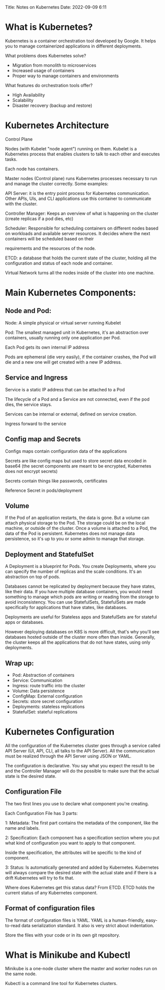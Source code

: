 Title: Notes on Kubernetes
Date: 2022-09-09 6:11

# What is Kubernetes?
Kubernetes is a container orchestration tool developed by Google. It helps you to manage containerized applications in different deployments.

What problems does Kubernetes solve?

- Migration from monolith to microservices
- Increased usage of containers
- Proper way to manage containers and environments

What features do orchestration tools offer?

- High Availability
- Scalability
- Disaster recovery (backup and restore)

# Kubernetes Architecture
Control Plane

Nodes (with Kubelet "node agent") running on them. Kubelet is a Kubernetes process that enables clusters to talk to each other and executes tasks.

Each node has containers.

Master nodes (Control plane) runs Kubernetes processes necessary to run and manage the cluster correctly. Some examples:

API Server: it is the entry point process for Kubernetes communication. Other APIs, UIs, and CLI applications use this container to communicate with the cluster.

Controller Manager: Keeps an overview of what is happening on the cluster (create replicas if a pod dies, etc)

Scheduler: Responsible for scheduling containers on different nodes based on workloads and available server resources. It decides where the next containers will be scheduled based on their 

requirements and the resources of the node.

ETCD: a database that holds the current state of the cluster, holding all the configuration and status of each node and container.

Virtual Network turns all the nodes inside of the cluster into one machine.

# Main Kubernetes Components:
## Node and Pod:
Node: A simple physical or virtual server running Kubelet 

Pod: The smallest managed unit in Kubernetes, it's an abstraction over containers, usually running only one application per Pod.

Each Pod gets its own internal IP address

Pods are ephemeral (die very easily), if the container crashes, the Pod will die and a new one will get created with a new IP address.
## Service and Ingress
Service is a static IP address that can be attached to a Pod

The lifecycle of a Pod and a Service are not connected, even if the pod dies, the service stays.

Services can be internal or external, defined on service creation.

Ingress forward to the service
## Config map and Secrets
Configs maps contain configuration data of the applications

Secrets are like config maps but used to store secret data encoded in base64 (the secret components are meant to be encrypted, Kubernetes does not encrypt secrets)

Secrets contain things like passwords, certificates

Reference Secret in pods/deployment
## Volume
If the Pod of an application restarts, the data is gone. But a volume can attach physical storage to the Pod. The storage could be on the local machine, or outside of the cluster. Once a volume is attached to a Pod, the data of the Pod is persistent. Kubernetes does not manage data persistence, so it's up to you or some admin to manage that storage.
## Deployment and StatefulSet
A Deployment is a blueprint for Pods. You create Deployments, where you can specify the number of replicas and the scale conditions. It's an abstraction on top of pods.

Databases cannot be replicated by deployment because they have states, like their data. If you have multiple database containers, you would need something to manage which pods are writing or reading from the storage to avoid inconsistency.  You can use StatefulSets, StatefulSets are made specifically for applications that have states, like databases.

Deployments are useful for Stateless apps and StatefulSets are for stateful apps or databases.

However deploying databases on K8S is more difficult, that's why you'll see databases hosted outside of the cluster more often than inside. Generally, the cluster keeps all the applications that do not have states, using only deployments.
## Wrap up:

- Pod: Abstraction of containers
- Service: Communication
- Ingress: route traffic into the cluster
- Volume: Data persistence
- ConfigMap: External configuration
- Secrets: store secret configuration
- Deployments: stateless replications
- StatefulSet: stateful replications

# Kubernetes Configuration
All the configuration of the Kubernetes cluster goes through a service called API Server (UI, API, CLI, all talks to the API Server). All the communication must be realized through the API Server 
using JSON or YAML.

The configuration is declarative. You say what you expect the result to be and the Controller Manager will do the possible to make sure that the actual state is the desired state.

## Configuration File

The two first lines you use to declare what component you're creating.

Each Configuration File has 3 parts:

1: Metadata: The first part contains the metadata of the component, like the name and labels.

2: Specification: Each component has a specification section where you put what kind of configuration you want to apply to that component.

Inside the specification, the attributes will be specific to the kind of component.

3: Status: Is automatically generated and added by Kubernetes. Kubernetes will always compare the desired state with the actual state and if there is a drift Kubernetes will try to fix that.

Where does Kubernetes get this status data? From ETCD. ETCD holds the current status of any Kubernetes component.

## Format of configuration files

The format of configuration files is YAML. YAML is a human-friendly, easy-to-read data serialization standard. It also is very strict about indentation.

Store the files with your code or in its own git repository.
# What is Minikube and Kubectl
Minikube is a one-node cluster where the master and worker nodes run on the same node.

Kubectl is a command line tool for Kubernetes clusters.
